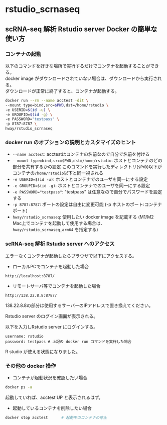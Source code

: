 # rstudio_scrnaseq

## scRNA-seq 解析 Rstudio server Docker の簡単な使い方

### コンテナの起動
以下のコマンドを好きな場所で実行するだけでコンテナを起動することができる。  
docker image がダウンロードされていない場合は、ダウンロードから実行される。  
ダウンロードが正常に終了すると、コンテナが起動する。  

```bash
docker run --rm --name acctest -dit \
--mount type=bind,src=$PWD,dst=/home/rstudio \
-e USERID=$(id -u) \
-e GROUPID=$(id -g) \
-e PASSWORD="testpass" \
-p 8787:8787 \
hway/rstudio_scrnaseq
```

### docker run のオプションの説明とカスタマイズのヒント

- `--name acctest`: acctestはコンテナの名前なので自分で名前を付ける
- `--mount type=bind,src=$PWD,dst=/home/rstudio`: ホストとコンテナのどの部分を共有するかの設定 このコマンドを実行したディレクトリ(`$PWD`)以下がコンテナの`/home/rstudio`以下と同一視される
- `-e USERID=$(id -u)`: ホストとコンテナでのユーザを同一にする設定
- `-e GROUPID=$(id -g)`: ホストとコンテナでのユーザを同一にする設定
- `-e PASSWORD="testpass"`: "testpass" は任意なので自分でパスワードを設定する
- `-p 8787:8787`: ポートの設定は自由に変更可能 (-p ホストのポート:コンテナポート)
- `hway/rstudio_scrnaseq`: 使用したい docker image を記載する (M1/M2 Mac上でコンテナを起動して使用する場合は、 `hway/rstudio_scrnaseq_arm64` を指定する)


### scRNA-seq 解析 Rstudio server へのアクセス
エラーなくコンテナが起動したらブラウザで以下にアクセスする。

- ローカルPCでコンテナを起動した場合  

```http://localhost:8787/```  

- リモートサーバ等でコンテナを起動した場合  

```http://138.22.8.8:8787/```  

138.22.8.8の部分は使用するサーバーのIPアドレスで置き換えてください。  

Rstudio server のログイン画面が表示される。

以下を入力しRstudio server にログインする。

```
username: rstudio
password: testpass # 上記の docker run コマンドを実行した場合
```

R studio が使える状態になりました。  

### その他の docker 操作

* コンテナが起動状況を確認したい場合

```bash
docker ps -a
```
起動していれば、acctest UP と表示されるはず。


* 起動しているコンテナを削除したい場合

```bash
docker stop acctest      # 起動中のコンテナの停止
```


